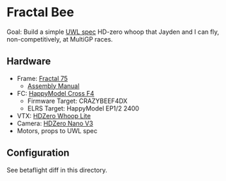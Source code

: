 # Fractal Bee

Goal: Build a simple [UWL spec](https://www.undergroundwhoopleague.com/spec) HD-zero whoop that Jayden and I can fly, non-competitively, at MultiGP races.

## Hardware

* Frame: [Fractal 75](https://store.fractalengineering.net/product/fractal-75-frame-kit/)
  * [Assembly Manual](https://store.fractalengineering.net/support/manuals/fractal65-75-frame-kit-and-bnf/#elementor-tab-title-4382)
* FC: [HappyModel Cross F4](https://www.happymodel.cn/index.php/2023/03/11/crossf4-elrs-1-2s-flight-controller-for-tinywhoop-with-bmi270-imu-and-serial-uart-elrs-v3-0-receiver/)
  * Firmware Target: CRAZYBEEF4DX
  * ELRS Target: HappyModel EP1/2 2400
* VTX: [HDZero Whoop Lite](https://www.hd-zero.com/product-page/hdzero-whoop-lite-vtx)
* Camera: [HDZero Nano V3](https://www.hd-zero.com/product-page/hdzero-nano-v3-camera)
* Motors, props to UWL spec

## Configuration

See betaflight diff in this directory.